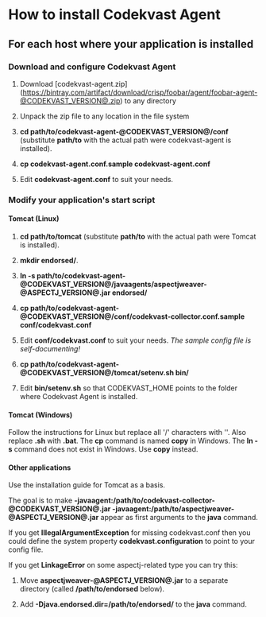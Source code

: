 # How to install Codekvast Agent

## For each host where your application is installed

### Download and configure Codekvast Agent

1. Download [codekvast-agent.zip] (https://bintray.com/artifact/download/crisp/foobar/agent/foobar-agent-@CODEKVAST_VERSION@.zip) to any
directory

1. Unpack the zip file to any location in the file system

1. **cd path/to/codekvast-agent-@CODEKVAST_VERSION@/conf** (substitute **path/to** with the actual path were codekvast-agent is installed).

1. **cp codekvast-agent.conf.sample codekvast-agent.conf**

1. Edit **codekvast-agent.conf** to suit your needs.

### Modify your application's start script

#### Tomcat (Linux)

1. **cd path/to/tomcat** (substitute **path/to** with the actual path were Tomcat is installed).

1. **mkdir endorsed/**.

1. **ln -s path/to/codekvast-agent-@CODEKVAST_VERSION@/javaagents/aspectjweaver-@ASPECTJ_VERSION@.jar endorsed/**

1. **cp path/to/codekvast-agent-@CODEKVAST_VERSION@/conf/codekvast-collector.conf.sample conf/codekvast.conf**

1. Edit **conf/codekvast.conf** to suit your needs. *The sample config file is self-documenting!*

1. **cp path/to/codekvast-agent-@CODEKVAST_VERSION@/tomcat/setenv.sh bin/**

1. Edit **bin/setenv.sh** so that CODEKVAST_HOME points to the folder where Codekvast Agent is installed.

#### Tomcat (Windows)

Follow the instructions for Linux but replace all '/' characters with '\'. Also replace **.sh** with **.bat**.
The **cp** command is named **copy** in Windows.
The **ln -s** command does not exist in Windows. Use **copy** instead.

#### Other applications

Use the installation guide for Tomcat as a basis.

The goal is to make **-javaagent:/path/to/codekvast-collector-@CODEKVAST_VERSION@.jar -javaagent:/path/to/aspectjweaver-@ASPECTJ_VERSION@.jar** appear as first arguments to the **java** command.

If you get **IllegalArgumentException** for missing codekvast.conf then you could define the system property **codekvast.configuration**
to point to your config file.
 
If you get **LinkageError** on some aspectj-related type you can try this:

1. Move **aspectjweaver-@ASPECTJ_VERSION@.jar** to a separate directory (called **/path/to/endorsed** below).

1. Add **-Djava.endorsed.dir=/path/to/endorsed/** to the **java** command.
